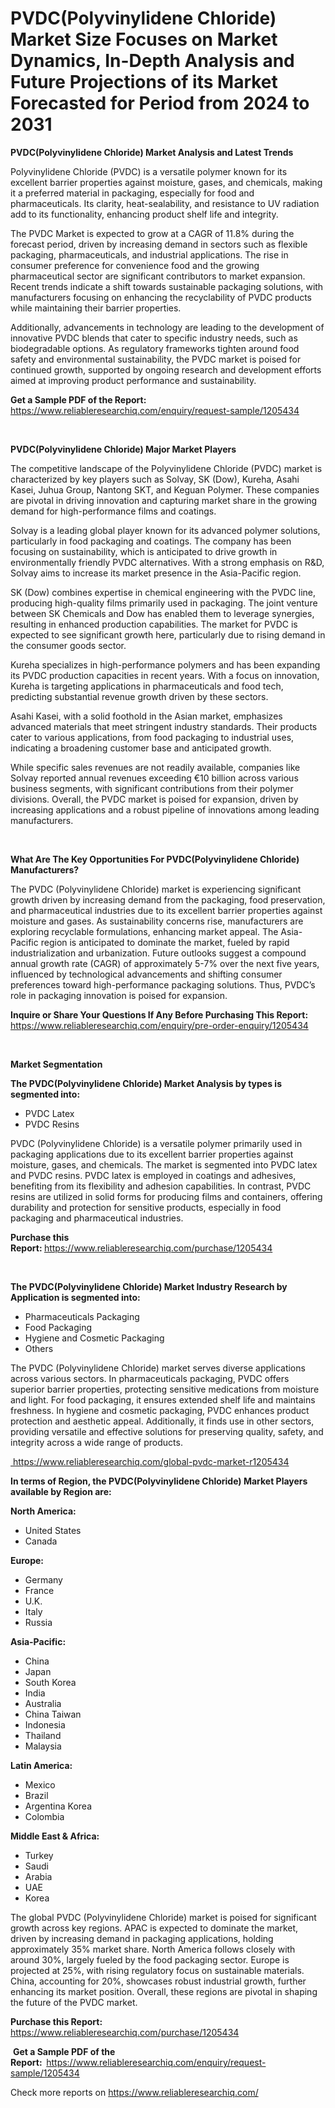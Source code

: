 <p><h1>PVDC(Polyvinylidene Chloride) Market Size Focuses on Market Dynamics, In-Depth Analysis and Future Projections of its Market Forecasted for Period from 2024 to 2031</h1></p><p><strong>PVDC(Polyvinylidene Chloride) Market Analysis and Latest Trends</strong></p>
<p><p>Polyvinylidene Chloride (PVDC) is a versatile polymer known for its excellent barrier properties against moisture, gases, and chemicals, making it a preferred material in packaging, especially for food and pharmaceuticals. Its clarity, heat-sealability, and resistance to UV radiation add to its functionality, enhancing product shelf life and integrity.</p><p>The PVDC Market is expected to grow at a CAGR of 11.8% during the forecast period, driven by increasing demand in sectors such as flexible packaging, pharmaceuticals, and industrial applications. The rise in consumer preference for convenience food and the growing pharmaceutical sector are significant contributors to market expansion. Recent trends indicate a shift towards sustainable packaging solutions, with manufacturers focusing on enhancing the recyclability of PVDC products while maintaining their barrier properties. </p><p>Additionally, advancements in technology are leading to the development of innovative PVDC blends that cater to specific industry needs, such as biodegradable options. As regulatory frameworks tighten around food safety and environmental sustainability, the PVDC market is poised for continued growth, supported by ongoing research and development efforts aimed at improving product performance and sustainability.</p></p>
<p><strong>Get a Sample PDF of the Report:&nbsp;</strong> <a href="https://www.reliableresearchiq.com/enquiry/request-sample/1205434?utm_campaign=1087&utm_medium=2&utm_source=Github&utm_content=ia&utm_term=31122024&utm_id=pvdcpolyvinylidene-chloride">https://www.reliableresearchiq.com/enquiry/request-sample/1205434</a></p>
<p>&nbsp;</p>
<p><strong>PVDC(Polyvinylidene Chloride) Major Market Players</strong></p>
<p><p>The competitive landscape of the Polyvinylidene Chloride (PVDC) market is characterized by key players such as Solvay, SK (Dow), Kureha, Asahi Kasei, Juhua Group, Nantong SKT, and Keguan Polymer. These companies are pivotal in driving innovation and capturing market share in the growing demand for high-performance films and coatings.</p><p>Solvay is a leading global player known for its advanced polymer solutions, particularly in food packaging and coatings. The company has been focusing on sustainability, which is anticipated to drive growth in environmentally friendly PVDC alternatives. With a strong emphasis on R&D, Solvay aims to increase its market presence in the Asia-Pacific region.</p><p>SK (Dow) combines expertise in chemical engineering with the PVDC line, producing high-quality films primarily used in packaging. The joint venture between SK Chemicals and Dow has enabled them to leverage synergies, resulting in enhanced production capabilities. The market for PVDC is expected to see significant growth here, particularly due to rising demand in the consumer goods sector.</p><p>Kureha specializes in high-performance polymers and has been expanding its PVDC production capacities in recent years. With a focus on innovation, Kureha is targeting applications in pharmaceuticals and food tech, predicting substantial revenue growth driven by these sectors.</p><p>Asahi Kasei, with a solid foothold in the Asian market, emphasizes advanced materials that meet stringent industry standards. Their products cater to various applications, from food packaging to industrial uses, indicating a broadening customer base and anticipated growth.</p><p>While specific sales revenues are not readily available, companies like Solvay reported annual revenues exceeding €10 billion across various business segments, with significant contributions from their polymer divisions. Overall, the PVDC market is poised for expansion, driven by increasing applications and a robust pipeline of innovations among leading manufacturers.</p></p>
<p>&nbsp;</p>
<p><strong>What Are The Key Opportunities For PVDC(Polyvinylidene Chloride) Manufacturers?</strong></p>
<p><p>The PVDC (Polyvinylidene Chloride) market is experiencing significant growth driven by increasing demand from the packaging, food preservation, and pharmaceutical industries due to its excellent barrier properties against moisture and gases. As sustainability concerns rise, manufacturers are exploring recyclable formulations, enhancing market appeal. The Asia-Pacific region is anticipated to dominate the market, fueled by rapid industrialization and urbanization. Future outlooks suggest a compound annual growth rate (CAGR) of approximately 5-7% over the next five years, influenced by technological advancements and shifting consumer preferences toward high-performance packaging solutions. Thus, PVDC’s role in packaging innovation is poised for expansion.</p></p>
<p><strong>Inquire or Share Your Questions If Any Before Purchasing This Report:</strong> <a href="https://www.reliableresearchiq.com/enquiry/pre-order-enquiry/1205434?utm_campaign=1087&utm_medium=2&utm_source=Github&utm_content=ia&utm_term=31122024&utm_id=pvdcpolyvinylidene-chloride">https://www.reliableresearchiq.com/enquiry/pre-order-enquiry/1205434</a></p>
<p>&nbsp;</p>
<p><strong>Market Segmentation</strong></p>
<p><strong>The PVDC(Polyvinylidene Chloride) Market Analysis by types is segmented into:</strong></p>
<p><ul><li>PVDC Latex</li><li>PVDC Resins</li></ul></p>
<p><p>PVDC (Polyvinylidene Chloride) is a versatile polymer primarily used in packaging applications due to its excellent barrier properties against moisture, gases, and chemicals. The market is segmented into PVDC latex and PVDC resins. PVDC latex is employed in coatings and adhesives, benefiting from its flexibility and adhesion capabilities. In contrast, PVDC resins are utilized in solid forms for producing films and containers, offering durability and protection for sensitive products, especially in food packaging and pharmaceutical industries.</p></p>
<p><strong>Purchase this Report:&nbsp;</strong><a href="https://www.reliableresearchiq.com/purchase/1205434?utm_campaign=1087&utm_medium=2&utm_source=Github&utm_content=ia&utm_term=31122024&utm_id=pvdcpolyvinylidene-chloride">https://www.reliableresearchiq.com/purchase/1205434</a></p>
<p>&nbsp;</p>
<p><strong>The PVDC(Polyvinylidene Chloride) Market Industry Research by Application is segmented into:</strong></p>
<p><ul><li>Pharmaceuticals Packaging</li><li>Food Packaging</li><li>Hygiene and Cosmetic Packaging</li><li>Others</li></ul></p>
<p><p>The PVDC (Polyvinylidene Chloride) market serves diverse applications across various sectors. In pharmaceuticals packaging, PVDC offers superior barrier properties, protecting sensitive medications from moisture and light. For food packaging, it ensures extended shelf life and maintains freshness. In hygiene and cosmetic packaging, PVDC enhances product protection and aesthetic appeal. Additionally, it finds use in other sectors, providing versatile and effective solutions for preserving quality, safety, and integrity across a wide range of products.</p></p>
<p><a href="https://www.reliableresearchiq.com/global-pvdc-market-r1205434?utm_campaign=1087&utm_medium=2&utm_source=Github&utm_content=ia&utm_term=31122024&utm_id=pvdcpolyvinylidene-chloride">&nbsp;https://www.reliableresearchiq.com/global-pvdc-market-r1205434</a></p>
<p><strong>In terms of Region, the PVDC(Polyvinylidene Chloride) Market Players available by Region are:</strong></p>
<p>
    <p> <strong> North America: </strong>
        <ul>
            <li>United States</li>
            <li>Canada</li>
        </ul>
        </p> 
    <p> <strong> Europe: </strong>
        <ul>
            <li>Germany</li>
            <li>France</li>
            <li>U.K.</li>
            <li>Italy</li>
            <li>Russia</li>
        </ul>
        </p> 
    <p> <strong> Asia-Pacific: </strong>
        <ul>
            <li>China</li>
            <li>Japan</li>
            <li>South Korea</li>
            <li>India</li>
            <li>Australia</li>
            <li>China Taiwan</li>
            <li>Indonesia</li>
            <li>Thailand</li>
            <li>Malaysia</li>
        </ul>
        </p> 
    <p> <strong> Latin America: </strong>
        <ul>
            <li>Mexico</li>
            <li>Brazil</li>
            <li>Argentina Korea</li>
            <li>Colombia</li>
        </ul>
        </p> 
    <p> <strong> Middle East & Africa: </strong>
        <ul>
            <li>Turkey</li>
            <li>Saudi</li>
            <li>Arabia</li>
            <li>UAE</li>
            <li>Korea</li>
        </ul>
    </p>
    </p>
<p><p>The global PVDC (Polyvinylidene Chloride) market is poised for significant growth across key regions. APAC is expected to dominate the market, driven by increasing demand in packaging applications, holding approximately 35% market share. North America follows closely with around 30%, largely fueled by the food packaging sector. Europe is projected at 25%, with rising regulatory focus on sustainable materials. China, accounting for 20%, showcases robust industrial growth, further enhancing its market position. Overall, these regions are pivotal in shaping the future of the PVDC market.</p></p>
<p><strong>Purchase this Report: </strong><a href="https://www.reliableresearchiq.com/purchase/1205434?utm_campaign=1087&utm_medium=2&utm_source=Github&utm_content=ia&utm_term=31122024&utm_id=pvdcpolyvinylidene-chloride">https://www.reliableresearchiq.com/purchase/1205434</a></p>
<p>&nbsp;<strong>Get a Sample PDF of the Report:&nbsp;&nbsp;</strong><a href="https://www.reliableresearchiq.com/enquiry/request-sample/1205434?utm_campaign=1087&utm_medium=2&utm_source=Github&utm_content=ia&utm_term=31122024&utm_id=pvdcpolyvinylidene-chloride">https://www.reliableresearchiq.com/enquiry/request-sample/1205434</a></p>
<p><strong></strong></p>
<p>Check more reports on <a href="https://www.reliableresearchiq.com/?utm_campaign=1087&utm_medium=2&utm_source=Github&utm_content=ia&utm_term=31122024&utm_id=pvdcpolyvinylidene-chloride">https://www.reliableresearchiq.com/</a></p>